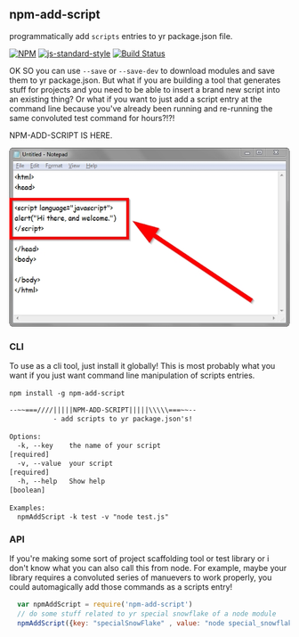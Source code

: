 npm-add-script
----------------

programmatically add `scripts` entries to yr package.json file.

[![NPM](https://nodei.co/npm/npm-add-script.png)](https://nodei.co/npm/npm-add-script/)
[![js-standard-style](https://img.shields.io/badge/code%20style-standard-brightgreen.svg?style=flat)](https://github.com/feross/standard)
[![Build Status](https://secure.travis-ci.org/YR_TRAVIS_USER_NAME/npm-add-script.png)](http://travis-ci.org/YR_TRAVIS_USER_NAME/npm-add-script)

OK SO you can use `--save` or `--save-dev` to download modules and save them to yr package.json. But what if you are building a tool that generates stuff for projects and you need to be able to insert a brand new script into an existing thing? Or what if you want to just add a script entry at the command line because you've already been running and re-running the same convoluted test command for hours?!?!

NPM-ADD-SCRIPT IS HERE.

![hello](welcome.jpg)

### CLI

To use as a cli tool, just install it globally!  This is most probably what you want if you just want command line manipulation of scripts entries.

`npm install -g npm-add-script`

```
--~~===////|||||NPM-ADD-SCRIPT|||||\\\\\===~~--
           - add scripts to yr package.json's!

Options:
  -k, --key    the name of your script                                [required]
  -v, --value  your script                                            [required]
  -h, --help   Show help                                               [boolean]

Examples:
  npmAddScript -k test -v "node test.js"
```


### API

If you're making some sort of project scaffolding tool or test library or i don't know what you can also call this from node. For example, maybe your library requires a convoluted series of manuevers to work properly, you could automagically add those commands as a scripts entry!

```javascript
  var npmAddScript = require('npm-add-script')
  // do some stuff related to yr special snowflake of a node module
  npmAddScript({key: "specialSnowFlake" , value: "node special_snowflake.js"})
```